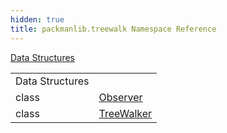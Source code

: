 ```yaml
---
hidden: true
title: packmanlib.treewalk Namespace Reference
---
```


[Data Structures](#nested-classes)

|  |  |
|----|----|
| Data Structures |  |
| class   | <a href="classpackmanlib_1_1treewalk_1_1_observer.md">Observer</a> |
| class   | <a href="classpackmanlib_1_1treewalk_1_1_tree_walker.md">TreeWalker</a> |
